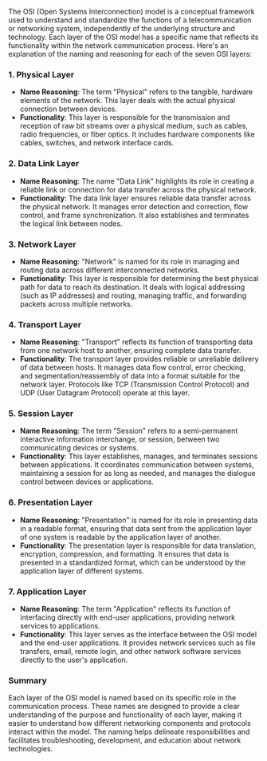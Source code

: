 The OSI (Open Systems Interconnection) model is a conceptual framework used to understand and standardize the functions of a telecommunication or networking system, independently of the underlying structure and technology. Each layer of the OSI model has a specific name that reflects its functionality within the network communication process. Here's an explanation of the naming and reasoning for each of the seven OSI layers:

### 1. **Physical Layer**
- **Name Reasoning**: The term "Physical" refers to the tangible, hardware elements of the network. This layer deals with the actual physical connection between devices.
- **Functionality**: This layer is responsible for the transmission and reception of raw bit streams over a physical medium, such as cables, radio frequencies, or fiber optics. It includes hardware components like cables, switches, and network interface cards.

### 2. **Data Link Layer**
- **Name Reasoning**: The name "Data Link" highlights its role in creating a reliable link or connection for data transfer across the physical network.
- **Functionality**: The data link layer ensures reliable data transfer across the physical network. It manages error detection and correction, flow control, and frame synchronization. It also establishes and terminates the logical link between nodes.

### 3. **Network Layer**
- **Name Reasoning**: "Network" is named for its role in managing and routing data across different interconnected networks.
- **Functionality**: This layer is responsible for determining the best physical path for data to reach its destination. It deals with logical addressing (such as IP addresses) and routing, managing traffic, and forwarding packets across multiple networks.

### 4. **Transport Layer**
- **Name Reasoning**: "Transport" reflects its function of transporting data from one network host to another, ensuring complete data transfer.
- **Functionality**: The transport layer provides reliable or unreliable delivery of data between hosts. It manages data flow control, error checking, and segmentation/reassembly of data into a format suitable for the network layer. Protocols like TCP (Transmission Control Protocol) and UDP (User Datagram Protocol) operate at this layer.

### 5. **Session Layer**
- **Name Reasoning**: The term "Session" refers to a semi-permanent interactive information interchange, or session, between two communicating devices or systems.
- **Functionality**: This layer establishes, manages, and terminates sessions between applications. It coordinates communication between systems, maintaining a session for as long as needed, and manages the dialogue control between devices or applications.

### 6. **Presentation Layer**
- **Name Reasoning**: "Presentation" is named for its role in presenting data in a readable format, ensuring that data sent from the application layer of one system is readable by the application layer of another.
- **Functionality**: The presentation layer is responsible for data translation, encryption, compression, and formatting. It ensures that data is presented in a standardized format, which can be understood by the application layer of different systems.

### 7. **Application Layer**
- **Name Reasoning**: The term "Application" reflects its function of interfacing directly with end-user applications, providing network services to applications.
- **Functionality**: This layer serves as the interface between the OSI model and the end-user applications. It provides network services such as file transfers, email, remote login, and other network software services directly to the user's application.

### Summary
Each layer of the OSI model is named based on its specific role in the communication process. These names are designed to provide a clear understanding of the purpose and functionality of each layer, making it easier to understand how different networking components and protocols interact within the model. The naming helps delineate responsibilities and facilitates troubleshooting, development, and education about network technologies.
